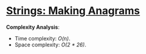 # [Strings: Making Anagrams](https://www.hackerrank.com/challenges/ctci-making-anagrams)

__Complexity Analysis__:

* Time complexity: _O(n)_.
* Space complexity: _O(2 * 26)_.
